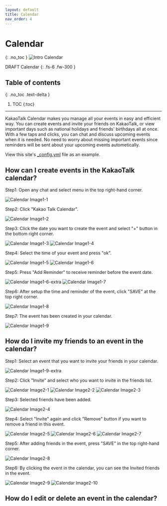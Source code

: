 ```yaml
---
layout: default
title: Calendar
nav_order: 4
---
```


# Calendar
{: .no_toc }
![Intro Calendar](https://github.com/jstyle5/KakaoTalk-English-Version-Guide/blob/gh-pages/assets/images/intro-calendar.png?raw=true "CALENDAR")

DRAFT Calendar
{: .fs-6 .fw-300 }

## Table of contents
{: .no_toc .text-delta }

1. TOC
{:toc}

---

KakaoTalk Calendar makes you manage all your events in easy and efficient way.
You can create events and invite your friends on KakaoTalk, or view important days such as national holidays and friends' birthdays all at once.
With a few taps and clicks, you can chat and discuss upcoming events when it is needed.
No need to worry about missing important events since reminders will be sent about your upcoming events autometically.



View this site's [_config.yml](https://github.com/pmarsceill/just-the-docs/tree/master/_config.yml) file as an example.

## How can I create events in the KakaoTalk calendar?
Step1: Open any chat and select menu in the top right-hand corner. 

![Calendar Image1-1](https://github.com/jstyle5/KakaoTalk-English-Version-Guide/blob/gh-pages/assets/images/calendar1/calendar1-1.jpg?raw=true "CALENDAR IMAGE 1-1")

Step2: Click "Kakao Talk Calendar".

![Calendar Image1-2](https://github.com/jstyle5/KakaoTalk-English-Version-Guide/blob/gh-pages/assets/images/calendar1/calendar1-2.jpg?raw=true "CALENDAR IMAGE 1-2")

Step3: Click the date you want to create the event and select "+" button in the bottom right corner.

![Calendar Image1-3](https://github.com/jstyle5/KakaoTalk-English-Version-Guide/blob/gh-pages/assets/images/calendar1/calendar1-3.jpg?raw=true "CALENDAR IMAGE 1-3")
![Calendar Image1-4](https://github.com/jstyle5/KakaoTalk-English-Version-Guide/blob/gh-pages/assets/images/calendar1/calendar1-4.jpg?raw=true "CALENDAR IMAGE 1-4")

Step4: Select the time of your event and press "ok".

![Calendar Image1-5](https://github.com/jstyle5/KakaoTalk-English-Version-Guide/blob/gh-pages/assets/images/calendar1/calendar1-5.jpg?raw=true "CALENDAR IMAGE 1-5")
![Calendar Image1-6](https://github.com/jstyle5/KakaoTalk-English-Version-Guide/blob/gh-pages/assets/images/calendar1/calendar1-6.jpg?raw=true "CALENDAR IMAGE 1-6")

Step5: Press "Add Reminder" to receive reminder before the event date.

![Calendar Image1-6-extra](https://github.com/jstyle5/KakaoTalk-English-Version-Guide/blob/gh-pages/assets/images/calendar1/calendar1-6-extra.jpg?raw=true "CALENDAR IMAGE 1-6-extra")
![Calendar Image1-7](https://github.com/jstyle5/KakaoTalk-English-Version-Guide/blob/gh-pages/assets/images/calendar1/calendar1-7.jpg?raw=true "CALENDAR IMAGE 1-7")

Step6: After setup the time and reminder of the event, click "SAVE" at the top right corner.

![Calendar Image1-8](https://github.com/jstyle5/KakaoTalk-English-Version-Guide/blob/gh-pages/assets/images/calendar1/calendar1-8.jpg?raw=true "CALENDAR IMAGE 1-8")

Step7: The event has been created in your calendar.

![Calendar Image1-9](https://github.com/jstyle5/KakaoTalk-English-Version-Guide/blob/gh-pages/assets/images/calendar1/calendar1-9.jpg?raw=true "CALENDAR IMAGE 1-9")

## How do I invite my friends to an event in the calendar?

Step1: Select an event that you want to invite your friends in your calendar. 

![Calendar Image1-9-extra](https://github.com/jstyle5/KakaoTalk-English-Version-Guide/blob/gh-pages/assets/images/calendar2/calendar1-9-extra.jpg?raw=true "CALENDAR IMAGE 1-9-extra")

Step2: Click "Invite" and select who you want to invite in the friends list.

![Calendar Image2-1](https://github.com/jstyle5/KakaoTalk-English-Version-Guide/blob/gh-pages/assets/images/calendar2/calendar2-1.jpg?raw=true "CALENDAR IMAGE 2-1")
![Calendar Image2-2](https://github.com/jstyle5/KakaoTalk-English-Version-Guide/blob/gh-pages/assets/images/calendar2/calendar2-2.jpg?raw=true "CALENDAR IMAGE 2-2")
![Calendar Image2-3](https://github.com/jstyle5/KakaoTalk-English-Version-Guide/blob/gh-pages/assets/images/calendar2/calendar2-3.jpg?raw=true "CALENDAR IMAGE 2-3")

Step3: Selected friends have been added.

![Calendar Image2-4](https://github.com/jstyle5/KakaoTalk-English-Version-Guide/blob/gh-pages/assets/images/calendar2/calendar2-4.jpg?raw=true "CALENDAR IMAGE 2-4")

Step4: Select "Invite" again and click "Remove" button if you want to remove a friend in this event.

![Calendar Image2-5](https://github.com/jstyle5/KakaoTalk-English-Version-Guide/blob/gh-pages/assets/images/calendar2/calendar2-5.jpg?raw=true "CALENDAR IMAGE 2-5")
![Calendar Image2-6](https://github.com/jstyle5/KakaoTalk-English-Version-Guide/blob/gh-pages/assets/images/calendar2/calendar2-6.jpg?raw=true "CALENDAR IMAGE 2-6")
![Calendar Image2-7](https://github.com/jstyle5/KakaoTalk-English-Version-Guide/blob/gh-pages/assets/images/calendar2/calendar2-7.jpg?raw=true "CALENDAR IMAGE 2-7")

Step5: After adding friends in the event, press "SAVE" in the top right-hand corner.

![Calendar Image2-8](https://github.com/jstyle5/KakaoTalk-English-Version-Guide/blob/gh-pages/assets/images/calendar2/calendar2-8.jpg?raw=true "CALENDAR IMAGE 2-8")

Step6: By clicking the event in the calendar, you can see the Invited friends in the event.

![Calendar Image2-9](https://github.com/jstyle5/KakaoTalk-English-Version-Guide/blob/gh-pages/assets/images/calendar2/calendar2-9.jpg?raw=true "CALENDAR IMAGE 2-9")
![Calendar Image2-10](https://github.com/jstyle5/KakaoTalk-English-Version-Guide/blob/gh-pages/assets/images/calendar2/calendar2-10.jpg?raw=true "CALENDAR IMAGE 2-10")

## How do I edit or delete an event in the calendar?



